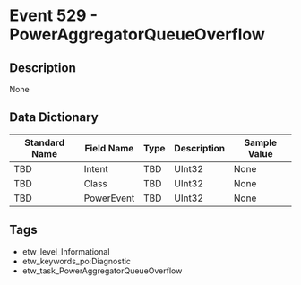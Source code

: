# Event 529 - PowerAggregatorQueueOverflow

## Description
None

## Data Dictionary
|Standard Name|Field Name|Type|Description|Sample Value|
|---|---|---|---|---|
|TBD|Intent|TBD|UInt32|None|None|
|TBD|Class|TBD|UInt32|None|None|
|TBD|PowerEvent|TBD|UInt32|None|None|

## Tags
* etw_level_Informational
* etw_keywords_po:Diagnostic
* etw_task_PowerAggregatorQueueOverflow